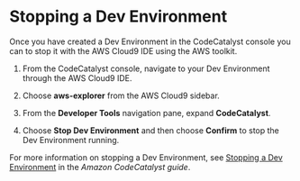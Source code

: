 # Stopping a Dev Environment<a name="ide-toolkits-stop-cloud9"></a>

Once you have created a Dev Environment in the CodeCatalyst console you can to stop it with the AWS Cloud9 IDE using the AWS toolkit\.

1. From the CodeCatalyst console, navigate to your Dev Environment through the AWS Cloud9 IDE\.

1. Choose **aws\-explorer** from the AWS Cloud9 sidebar\.

1. From the **Developer Tools** navigation pane, expand **CodeCatalyst**\.

1. Choose **Stop Dev Environment** and then choose **Confirm** to stop the Dev Environment running\.

For more information on stopping a Dev Environment, see [Stopping a Dev Environment](https://docs.aws.amazon.com/codecatalyst/latest/userguide/devenvironment-stop.html) in the *Amazon CodeCatalyst guide*\.